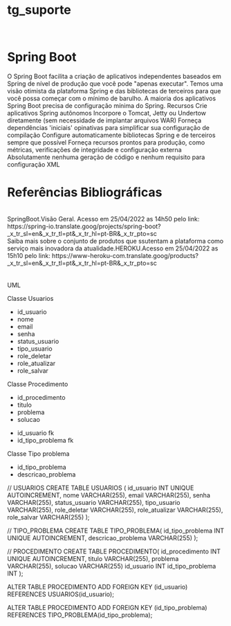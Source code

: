 # tg_suporte
<br>

# Spring Boot
O Spring Boot facilita a criação de aplicativos independentes baseados em Spring de nível de produção que você pode "apenas executar".
Temos uma visão otimista da plataforma Spring e das bibliotecas de terceiros para que você possa começar com o mínimo de barulho. A maioria dos aplicativos Spring Boot precisa de configuração mínima do Spring.
Recursos
Crie aplicativos Spring autônomos
Incorpore o Tomcat, Jetty ou Undertow diretamente (sem necessidade de implantar arquivos WAR)
Forneça dependências 'iniciais' opinativas para simplificar sua configuração de compilação
Configure automaticamente bibliotecas Spring e de terceiros sempre que possível
Forneça recursos prontos para produção, como métricas, verificações de integridade e configuração externa
Absolutamente nenhuma geração de código e nenhum requisito para configuração XML
<br>




# Referências Bibliográficas

<br>
SpringBoot.Visão Geral. Acesso em 25/04/2022 as 14h50 pelo link:
https://spring-io.translate.goog/projects/spring-boot?_x_tr_sl=en&_x_tr_tl=pt&_x_tr_hl=pt-BR&_x_tr_pto=sc
<br>
Saiba mais sobre o conjunto de produtos que ssutentam a plataforma como serviço mais inovadora da atualidade.HEROKU.Acesso em 25/04/2022 as 15h10 pelo link:
https://www-heroku-com.translate.goog/products?_x_tr_sl=en&_x_tr_tl=pt&_x_tr_hl=pt-BR&_x_tr_pto=sc

<br>
<br>
<br>
UML

Classe Usuarios
- id_usuario
- nome
- email
- senha
- status_usuario
- tipo_usuario
- role_deletar
- role_atualizar
- role_salvar

Classe Procedimento
- id_procedimento
- titulo
- problema
- solucao
+ id_usuario fk
+ id_tipo_problema fk

Classe Tipo problema
- id_tipo_problema
- descricao_problema


// USUARIOS
CREATE TABLE USUARIOS (
  id_usuario INT UNIQUE AUTOINCREMENT,
  nome VARCHAR(255),
  email VARCHAR(255),
  senha VARCHAR(255),
  status_usuario VARCHAR(255),
  tipo_usuario VARCHAR(255),
  role_deletar VARCHAR(255),
  role_atualizar VARCHAR(255),
  role_salvar VARCHAR(255)
);


// TIPO_PROBLEMA
CREATE TABLE TIPO_PROBLEMA(
  id_tipo_problema INT UNIQUE AUTOINCREMENT,
  descricao_problema VARCHAR(255)
);


// PROCEDIMENTO
CREATE TABLE PROCEDIMENTO(
  id_procedimento INT UNIQUE AUTOINCREMENT,
  titulo VARCHAR(255),
  problema VARCHAR(255),
  solucao VARCHAR(255)
  id_usuario INT
  id_tipo_problema INT
);


ALTER TABLE PROCEDIMENTO
ADD FOREIGN KEY (id_usuario) REFERENCES USUARIOS(id_usuario);

ALTER TABLE PROCEDIMENTO
ADD FOREIGN KEY (id_tipo_problema) REFERENCES TIPO_PROBLEMA(id_tipo_problema);

